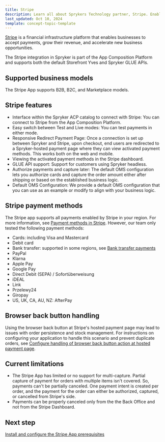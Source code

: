 ```yaml
---
title: Stripe
description: Learn all about Sprykers Technology partner, Stripe. Enabling and Enhancing your payment process.
last_updated: Oct 10, 2024
template: concept-topic-template
---
```


[Stripe](https://stripe.com/en-de) is a financial infrastructure platform that enables businesses to accept payments, grow their revenue, and accelerate new business opportunities.

The Stripe integration in Spryker is part of the App Composition Platform and supports both the default Storefront Yves and Spryker GLUE APIs.

## Supported business models

The Stripe App supports B2B, B2C, and Marketplace models.

## Stripe features

- Interface within the Spryker ACP catalog to connect with Stripe: You can connect to Stripe from the App Composition Platform.
- Easy switch between Test and Live modes: You can test payments in either mode.
- Responsive Redirect Payment Page: Once a connection is set up between Spryker and Stripe, upon checkout, end users are redirected to a Spryker-hosted payment page where they can view activated payment methods. This works both on the web and mobile.
- Viewing the activated payment methods in the Stripe dashboard.
- GLUE API support: Support for customers using Spryker headless.
- Authorize payments and capture later: The default OMS configuration lets you authorize cards and capture the order amount either after shipping or based on the established business logic.
- Default OMS Configuration: We provide a default OMS configuration that you can use as an example or modify to align with your business logic.

## Stripe payment methods

The Stripe app supports all payments enabled by Stripe in your region. For more information, see [Payment methods in Stripe](https://stripe.com/docs/payments/payment-methods/overview).
However, our team only tested the following payment methods:
- Cards: including Visa and Mastercard
- Debit card
- Bank transfer: supported in some regions, see [Bank transfer payments](https://stripe.com/docs/payments/bank-transfers)
- PayPal
- Klarna
- Apple Pay
- Google Pay
- Direct Debit (SEPA) / Sofortüberweisung
- iDEAL
- Link
- Przelewy24
- Giropay
- US, UK, CA, AU, NZ: AfterPay

## Browser back button handling

Using the browser back button at Stripe's hosted payment page may lead to issues with order persistence and stock management. For instructions on configuring your application to handle this scenario and prevent duplicate orders, see [Configure handling of browser back button action at hosted payment page](/docs/pbc/all/payment-service-provider/latest/base-shop/configure-handling-of-browser-back-button-action-at-hosted-payment-page.html).

## Current limitations

- The Stripe App has limited or no support for multi-capture. Partial capture of payment for orders with multiple items isn't covered. So, payments can't be partially canceled. One payment intent is created per order, and the payment for the order can either be authorized, captured, or cancelled from Stripe's side.
- Payments can be properly canceled only from the the Back Office and not from the Stripe Dashboard.


## Next step

[Install and configure the Stripe App prerequisites](/docs/pbc/all/payment-service-provider/latest/base-shop/third-party-integrations/stripe/install-and-configure-stripe-prerequisites.html)































